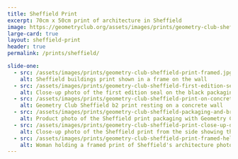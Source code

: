 ```yaml
---
title: Sheffield Print
excerpt: 70cm x 50cm print of architecture in Sheffield
image: https://geometryclub.org/assets/images/prints/geometry-club-sheffield-print-thumbnail-wide.jpg
large-card: true
layout: sheffield-print
header: true
permalink: /prints/sheffield/

slide-one:
  - src: /assets/images/prints/geometry-club-sheffield-print-framed.jpg
    alt: Sheffield buildings print shown in a frame on the wall
  - src: /assets/images/prints/geometry-club-sheffield-first-edition-seal.jpg
    alt: Close-up photo of the first edition seal on the black packaging tube
  - src: /assets/images/prints/geometry-club-sheffield-print-on-concrete-wall.jpg
    alt: Geometry Club Sheffield b2 print resting on a concrete wall
  - src: /assets/images/prints/geometry-club-sheffield-packaging-and-branding.jpg
    alt: Product photo of the Sheffield print packaging with Geometry Club branding
  - src: /assets/images/prints/geometry-club-sheffield-print-close-up-detail.jpg
    alt: Close-up photo of the Sheffield print from the side showing the paper curl up
  - src: /assets/images/prints/geometry-club-sheffield-print-framed-held-up.jpg
    alt: Woman holding a framed print of Sheffield's architecture photographed in the Geometry Club style
---
```

